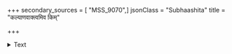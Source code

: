 +++
secondary_sources = [ "MSS_9070",]
jsonClass = "Subhaashita"
title = "कल्याणवाक्त्वमिव किम्"

+++

<details><summary>Text</summary>

कल्याणवाक्त्वमिव किं पदमत्र कान्तं सद्भूपतेस् त्वमिव कः परितोषकारी।  
कः सर्वदा वृषगतिस् त्वमिवातिमात्रं भूत्याश्रितः कथय पालितसर्वभूतः॥
</details>
